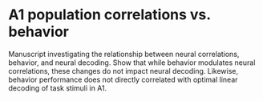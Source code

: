 # A1 population correlations vs. behavior
Manuscript investigating the relationship between neural correlations, behavior, and neural decoding. Show that while behavior modulates neural correlations, these changes do not impact neural decoding. Likewise, behavior performance does not directly correlated with optimal linear decoding of task stimuli in A1.

